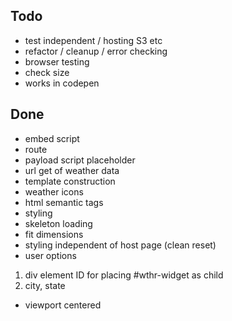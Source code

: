 ## Todo
- test independent / hosting S3 etc
- refactor / cleanup / error checking
- browser testing
- check size
- works in codepen


## Done
- embed script
- route
- payload script placeholder
- url get of weather data
- template construction
- weather icons
- html semantic tags
- styling
- skeleton loading
- fit dimensions
- styling independent of host page (clean reset)
- user options
1. div element ID for placing #wthr-widget as child
2. city, state
- viewport centered
